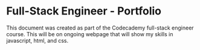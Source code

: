 # Full-Stack Engineer - Portfolio
This document was created as part of the Codecademy full-stack engineer course. This will be on ongoing webpage that will show my skills in javascript, html, and css.